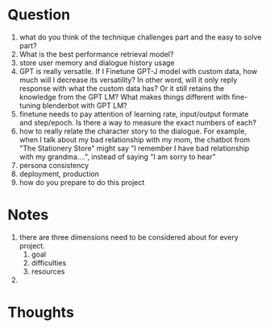 Question
===============

1. what do you think of the technique challenges part and the easy to solve part?
2. What is the best performance retrieval model?
3. store user memory and dialogue history usage
4. GPT is really versatile. If I Finetune GPT-J model with custom data, how much will I decrease its versatility? In
   other word, will it only reply response with what the custom data has? Or it still retains the knowledge from the GPT
   LM? What makes things different with fine-tuning blenderbot with GPT LM?
5. finetune needs to pay attention of learning rate, input/output formate and step/epoch. Is there a way to measure the
   exact numbers of each?
6. how to really relate the character story to the dialogue. For example, when I talk about my bad relationship with my
   mom, the chatbot from "The Stationery Store" might say "I remember I have bad relationship with my grandma....",
   instead of saying "I am sorry to hear"
7. persona consistency
8. deployment, production
9. how do you prepare to do this project

Notes
===============
1. there are three dimensions need to be considered about for every project.
   1. goal
   2. difficulties
   3. resources
2. 


Thoughts
===============

